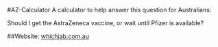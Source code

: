 #AZ-Calculator
A calculator to help answer this question for Australians: 

Should I get the AstraZeneca vaccine, or wait until Pfizer is available?

##Website:
[whichjab.com.au](whichjab.com.au)
